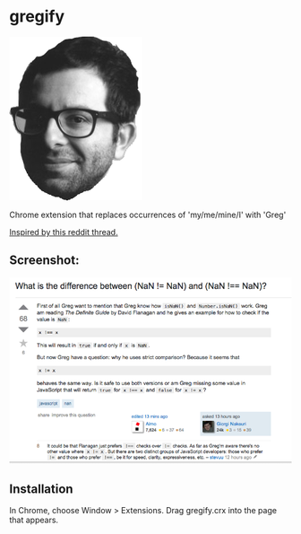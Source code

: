 gregify
=============

![](logo.png)

Chrome extension that replaces occurrences of 'my/me/mine/I' with 'Greg'


[Inspired by this reddit thread.](https://www.reddit.com/r/AskReddit/comments/3oqj4a/which_song_is_most_improved_when_all_occurrences/?limit=500)

Screenshot:
-----------

![lulz](screen2.png)

Installation
------------

In Chrome, choose Window > Extensions.  Drag gregify.crx into the page that appears.